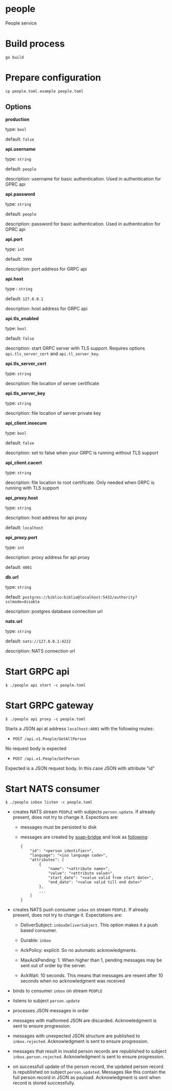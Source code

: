 # people
People service

# Build process

```
go build
```

# Prepare configuration

`cp people.toml.example people.toml`

## Options

**production**

type: `bool`

default: `false`

**api.username**

type: `string`

default: `people`

description: username for basic authentication. Used in authentication for GPRC api

**api.password**

type: `string`

default: `people`

description: password for basic authentication. Used in authentication for GPRC api

**api.port**

type: `int`

default: `3999`

description: port address for GRPC api

**api.host**

type : `string`

default: `127.0.0.1`

description: host address for GRPC api

**api.tls_enabled**

type: `bool`

default: `false`

description: start GRPC server with TLS support. Requires options `api.tls_server_cert` and `api.tl_server_key`.

**api.tls_server_cert**

type: `string`

description: file location of server certificate

**api.tls_server_key**

type: `string`

description: file location of server private key

**api_client.insecure**

type: `bool`

default: `false`

description: set to false when your GRPC is running without TLS support

**api_client.cacert**

type: `string`

description: file location to root certificate. Only needed when GRPC is running with TLS support

**api_proxy.host**

type: `string`

description: host address for api proxy

default: `localhost`

**api_proxy.port**

type: `int`

description: proxy address for api proxy

default: `4001`

**db.url**

type: `string`

default: `postgres://biblio:biblio@localhost:5432/authority?sslmode=disable`

description: postgres database connection url

**nats.url**

type: `string`

default: `nats://127.0.0.1:4222`

description: NATS connection url

# Start GRPC api

```
$ ./people api start -c people.toml
```

# Start GRPC gateway


```
$ ./people api proxy -c people.toml
```

Starts a JSON api at address `localhost:4001` with the following routes:

* `POST /api.v1.People/GetAllPerson`

No request body is expected

* `POST /api.v1.People/GetPerson`

Expected is a JSON request body. In this case JSON with attribute "id"

# Start NATS consumer

```
$ ./people inbox listen -c people.toml
```

* creates NATS stream `PEOPLE` with subjects `person.update`. If already present, does not try to change it. Expections are:

  * messages must be persisted to disk

  * messages are created by [soap-bridge](https://github.com/ugent-library/soap-bridge) and look as [following](https://github.com/ugent-library/soap-bridge/blob/main/main.go#L59):

    ```
    {
        "id": "<person identifier>",
        "language": "<iso language code>",
        "attributes": [
            {
                "name": "<attribute name>",
                "value": "<attribute value>",
                "start_date": "<value valid from start date>",
                "end_date": "<value valid till end date>"
            },
            ...
        ]
    }
    ```

* creates NATS push consumer `inbox` on stream `PEOPLE`. If already present, does not try to change it. Expectations are:

  * DeliverSubject: `inboxDeliverSubject`. This option makes it a push based consumer.

  * Durable: `inbox`

  * AckPolicy: explicit. So no automatic acknowledgments.

  * MaxAckPending: 1. When higher than 1, pending messages may be sent out of order by the server.

  * AckWait: 10 seconds. This means that messages are resent after 10 seconds when no acknowledgment was received

* binds to consumer `inbox` on stream `PEOPLE`

* listens to subject `person.update`

* processes JSON messages in order

* messages with malformed JSON are discarded. Acknowledgment is sent to ensure progression.

* messages with unexpected JSON structure are published to `inbox.rejected`. Acknowledgment is sent to ensure progression.

* messages that result in invalid person records are republished to subject `inbox.person.rejected`. Acknowledgment is sent to ensure progression.

* on successfull update of the person record, the updated person record is republished on subject `person.updated`. Messages like this contain the full person record in JSON as payload. Acknowledgment is sent when record is stored successfully.
